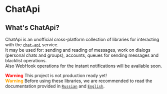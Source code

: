 # ChatApi

## What's ChatApi?
ChatApi is an unofficial cross-platform collection of libraries for interacting with the [`сhat-api`](https://chat-api.com) service. <br/>
It may be used for: sending and reading of messages, work on dialogs (personal chats and groups), accounts, queues for sending messages and blacklist operations. <br/> 
Also WebHook operations for the instant notifications will be available soon.

**<span style="color:red">Warning</span>** This project is not production ready yet!<br>
**<span style="color:orange">Warning</span>** Before using these libraries, we are recommended to read the documentation provided in [`Russian`](Documentation/ru-RU/README.md) and [`English`](Documentation/en-EN/README.md).

     
